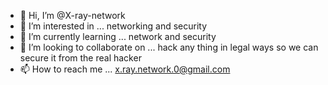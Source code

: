 - 👋 Hi, I’m @X-ray-network
- 👀 I’m interested in ... networking and security 
- 🌱 I’m currently learning ... network and security 
- 💞️ I’m looking to collaborate on ... hack any thing in legal ways so we can secure it from the real hacker 
- 📫 How to reach me ... x.ray.network.0@gmail.com 

<!---
X-ray-network/X-ray-network is a ✨ special ✨ repository because its `README.md` (this file) appears on your GitHub profile.
You can click the Preview link to take a look at your changes.
--->
